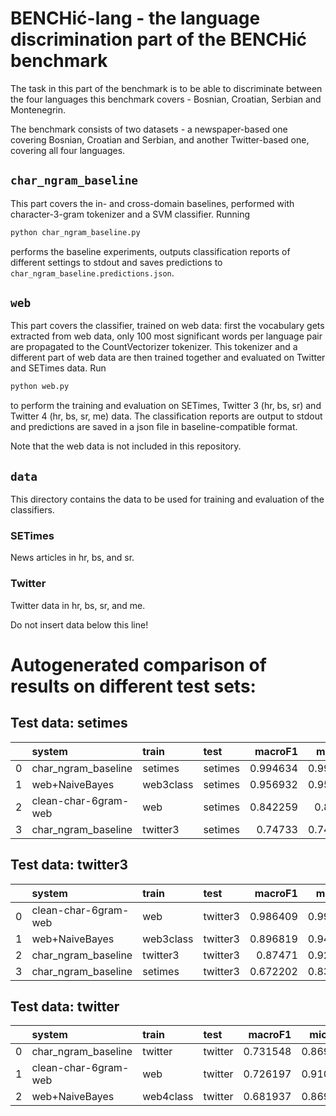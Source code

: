 # BENCHić-lang - the language discrimination part of the BENCHić benchmark

The task in this part of the benchmark is to be able to discriminate between the four languages this benchmark covers - Bosnian, Croatian, Serbian and Montenegrin.

The benchmark consists of two datasets - a newspaper-based one covering Bosnian, Croatian and Serbian, and another Twitter-based one, covering all four languages.

## `char_ngram_baseline`

This part covers the in- and cross-domain baselines, performed with character-3-gram tokenizer and a SVM classifier. Running
```python
python char_ngram_baseline.py 
```
performs the baseline experiments, outputs classification reports of different settings to stdout and saves predictions to `char_ngram_baseline.predictions.json`.

## `web`

This part covers the classifier, trained on web data: first the vocabulary gets extracted from web data, only 100 most significant words per language pair are propagated to the CountVectorizer tokenizer. This tokenizer and a different part of web data are then trained together and evaluated on Twitter and SETimes data. Run
```python
python web.py
```
to perform the training and evaluation on SETimes, Twitter 3 (hr, bs, sr) and Twitter 4 (hr, bs, sr, me) data. The classification reports are output to stdout and predictions are saved in a json file in baseline-compatible format. 

Note that the web data is not included in this repository.

## `data`

This directory contains the data to be used for training and evaluation of the classifiers.

### SETimes
News articles in hr, bs, and sr.
### Twitter
Twitter data in hr, bs, sr, and me.

Do not insert data below this line!
# Autogenerated comparison of results on different test sets:
## Test data: setimes
|    | system               | train     | test    |   macroF1 |   microF1 |
|---:|:---------------------|:----------|:--------|----------:|----------:|
|  0 | char_ngram_baseline  | setimes   | setimes |  0.994634 |  0.994571 |
|  1 | web+NaiveBayes       | web3class | setimes |  0.956932 |  0.956569 |
|  2 | clean-char-6gram-web | web       | setimes |  0.842259 |  0.84582  |
|  3 | char_ngram_baseline  | twitter3  | setimes |  0.74733  |  0.742671 |
## Test data: twitter3
|    | system               | train     | test     |   macroF1 |   microF1 |
|---:|:---------------------|:----------|:---------|----------:|----------:|
|  0 | clean-char-6gram-web | web       | twitter3 |  0.986409 |  0.991071 |
|  1 | web+NaiveBayes       | web3class | twitter3 |  0.896819 |  0.946429 |
|  2 | char_ngram_baseline  | twitter3  | twitter3 |  0.87471  |  0.928571 |
|  3 | char_ngram_baseline  | setimes   | twitter3 |  0.672202 |  0.839286 |
## Test data: twitter
|    | system               | train     | test    |   macroF1 |   microF1 |
|---:|:---------------------|:----------|:--------|----------:|----------:|
|  0 | char_ngram_baseline  | twitter   | twitter |  0.731548 |  0.869919 |
|  1 | clean-char-6gram-web | web       | twitter |  0.726197 |  0.910569 |
|  2 | web+NaiveBayes       | web4class | twitter |  0.681937 |  0.869919 |
